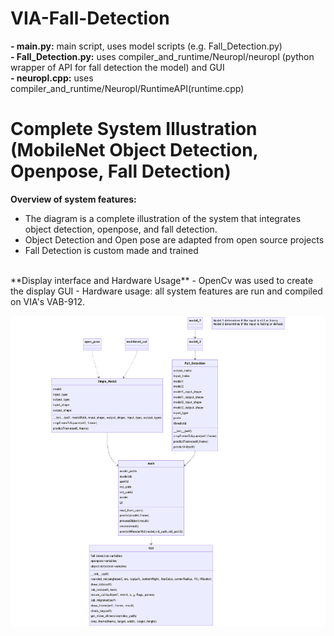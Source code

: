 # VIA-Fall-Detection

**- main.py:** main script, uses model scripts (e.g. Fall_Detection.py) </br>
**- Fall_Detection.py:** uses compiler_and_runtime/Neuropl/neuropl (python wrapper of API for fall detection the model) and GUI</br>
**- neuropl.cpp:** uses compiler_and_runtime/Neuropl/RuntimeAPI(runtime.cpp)</br>

# Complete System Illustration (MobileNet Object Detection, Openpose, Fall Detection)

**Overview of system features:**
- The diagram is a complete illustration of the system that integrates object detection, openpose, and fall detection.
- Object Detection and Open pose are adapted from open source projects
- Fall Detection is custom made and trained
</br>
**Display interface and Hardware Usage**
- OpenCv was used to create the display GUI
- Hardware usage: all system features are run and compiled on VIA's VAB-912.

  
![Systemillustration](mermaid-diagram-2023-07-18-134540.png)

